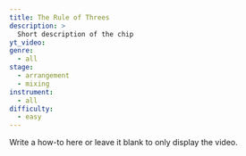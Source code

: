 ```yaml
---
title: The Rule of Threes
description: >
  Short description of the chip
yt_video:
genre:
  - all
stage:
  - arrangement
  - mixing
instrument:
  - all
difficulty:
  - easy
---
```

Write a how-to here or leave it blank to only display the video.
